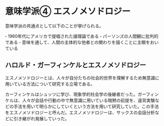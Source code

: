 # 意味学派④ エスノメソドロジー

意味学派の共通点として以下のことが挙げられる。

‐ 1960年代にアメリカで提唱された諸理論である
‐ パーソンズの人間観に批判的である
‐ 意味を通して、人間の主体的な他者との関わりを描くことに主眼をおいている

## ハロルド・ガーフィンケルとエスノメソドロジー

エスノメソドロジーとは、人々が自分たちの社会的世界を理解するため無意識に用いている方法について研究する立場である。

カーフィンケルはシュッツに学び、現象学的社会学の後継者だった。ガーフィンケルは、人々が会話や行動の中で無意識に用いている暗黙の前提を、違背実験などの手法を用いて明らかにしていくという方法を用いて研究していた。この手法をエスノメソドロジーと呼んだ。エスノメソドロジーは、サックスの会話分析などに引き継がれ発展していった。
